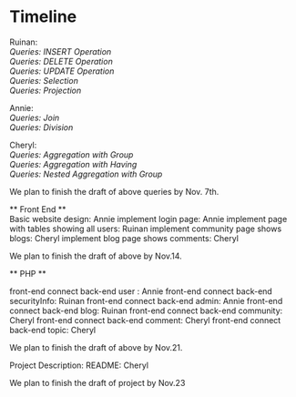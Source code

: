 # Timeline #


Ruinan:\
*Queries: INSERT Operation\
Queries: DELETE Operation\
Queries: UPDATE Operation\
Queries: Selection\
Queries: Projection*

Annie:\
*Queries: Join\
Queries: Division*

Cheryl:\
*Queries: Aggregation with Group\
Queries: Aggregation with Having\
Queries: Nested Aggregation with Group*

We plan to finish the draft of above queries by Nov. 7th.


** Front End **\
Basic website design: Annie
implement login page: Annie
implement page with tables showing all users: Ruinan
implement community page shows blogs: Cheryl
implement blog page shows comments: Cheryl

We plan to finish the draft of above by Nov.14.

** PHP **

front-end connect back-end user : Annie
front-end connect back-end securityInfo: Ruinan
front-end connect back-end admin: Annie
front-end connect back-end blog: Ruinan
front-end connect back-end community: Cheryl
front-end connect back-end comment: Cheryl
front-end connect back-end topic: Cheryl

We plan to finish the draft of above by Nov.21.

Project Description:
README: Cheryl

We plan to finish the draft of project by Nov.23

